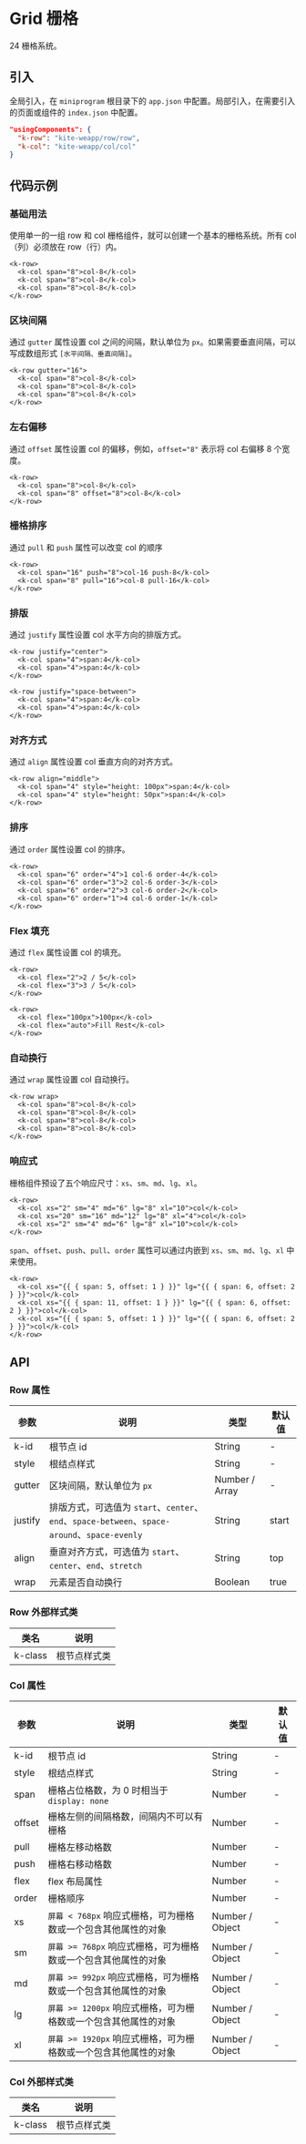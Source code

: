 # Grid 栅格

24 栅格系统。

## 引入

全局引入，在 `miniprogram` 根目录下的 `app.json` 中配置。局部引入，在需要引入的页面或组件的 `index.json` 中配置。

```json
"usingComponents": {
  "k-row": "kite-weapp/row/row",
  "k-col": "kite-weapp/col/col"
}
```

## 代码示例

### 基础用法

使用单一的一组 row 和 col 栅格组件，就可以创建一个基本的栅格系统。所有 col（列）必须放在 row（行）内。

```wxml
<k-row>
  <k-col span="8">col-8</k-col>
  <k-col span="8">col-8</k-col>
  <k-col span="8">col-8</k-col>
</k-row>
```

### 区块间隔

通过 `gutter` 属性设置 col 之间的间隔，默认单位为 `px`。如果需要垂直间隔，可以写成数组形式 `[水平间隔、垂直间隔]`。

```wxml
<k-row gutter="16">
  <k-col span="8">col-8</k-col>
  <k-col span="8">col-8</k-col>
  <k-col span="8">col-8</k-col>
</k-row>
```

### 左右偏移

通过 `offset` 属性设置 col 的偏移，例如，`offset="8"` 表示将 col 右偏移 8 个宽度。

```wxml
<k-row>
  <k-col span="8">col-8</k-col>
  <k-col span="8" offset="8">col-8</k-col>
</k-row>
```

### 栅格排序

通过 `pull` 和 `push` 属性可以改变 col 的顺序

```wxml
<k-row>
  <k-col span="16" push="8">col-16 push-8</k-col>
  <k-col span="8" pull="16">col-8 pull-16</k-col>
</k-row>
```

### 排版

通过 `justify` 属性设置 col 水平方向的排版方式。

```wxml
<k-row justify="center">
  <k-col span="4">span:4</k-col>
  <k-col span="4">span:4</k-col>
</k-row>

<k-row justify="space-between">
  <k-col span="4">span:4</k-col>
  <k-col span="4">span:4</k-col>
</k-row>
```

### 对齐方式

通过 `align` 属性设置 col 垂直方向的对齐方式。

```wxml
<k-row align="middle">
  <k-col span="4" style="height: 100px">span:4</k-col>
  <k-col span="4" style="height: 50px">span:4</k-col>
</k-row>
```

### 排序

通过 `order` 属性设置 col 的排序。

```wxml
<k-row>
  <k-col span="6" order="4">1 col-6 order-4</k-col>
  <k-col span="6" order="3">2 col-6 order-3</k-col>
  <k-col span="6" order="2">3 col-6 order-2</k-col>
  <k-col span="6" order="1">4 col-6 order-1</k-col>
</k-row>
```

### Flex 填充

通过 `flex` 属性设置 col 的填充。

```wxml
<k-row>
  <k-col flex="2">2 / 5</k-col>
  <k-col flex="3">3 / 5</k-col>
</k-row>

<k-row>
  <k-col flex="100px">100px</k-col>
  <k-col flex="auto">Fill Rest</k-col>
</k-row>
```

### 自动换行

通过 `wrap` 属性设置 col 自动换行。

```wxml
<k-row wrap>
  <k-col span="8">col-8</k-col>
  <k-col span="8">col-8</k-col>
  <k-col span="8">col-8</k-col>
  <k-col span="8">col-8</k-col>
</k-row>
```

### 响应式

栅格组件预设了五个响应尺寸：`xs`、`sm`、`md`、`lg`、`xl`。

```wxml
<k-row>
  <k-col xs="2" sm="4" md="6" lg="8" xl="10">col</k-col>
  <k-col xs="20" sm="16" md="12" lg="8" xl="4">col</k-col>
  <k-col xs="2" sm="4" md="6" lg="8" xl="10">col</k-col>
</k-row>
```

`span`、`offset`、`push`、`pull`、`order` 属性可以通过内嵌到 `xs`、`sm`、`md`、`lg`、`xl` 中来使用。

```wxml
<k-row>
  <k-col xs="{{ { span: 5, offset: 1 } }}" lg="{{ { span: 6, offset: 2 } }}">col</k-col>
  <k-col xs="{{ { span: 11, offset: 1 } }}" lg="{{ { span: 6, offset: 2 } }}">col</k-col>
  <k-col xs="{{ { span: 5, offset: 1 } }}" lg="{{ { span: 6, offset: 2 } }}">col</k-col>
</k-row>
```

## API

### Row 属性

| 参数    | 说明                                                                                         | 类型           | 默认值 |
| ------- | -------------------------------------------------------------------------------------------- | -------------- | ------ |
| k-id    | 根节点 id                                                                                    | String         | -      |
| style   | 根结点样式                                                                                   | String         | -      |
| gutter  | 区块间隔，默认单位为 `px`                                                                    | Number / Array | -      |
| justify | 排版方式，可选值为 `start`、`center`、`end`、`space-between`、`space-around`、`space-evenly` | String         | start  |
| align   | 垂直对齐方式，可选值为 `start`、`center`、`end`、`stretch`                                   | String         | top    |
| wrap    | 元素是否自动换行                                                                             | Boolean        | true   |

### Row 外部样式类

| 类名    | 说明         |
| ------- | ------------ |
| k-class | 根节点样式类 |

### Col 属性

| 参数   | 说明                                                            | 类型            | 默认值 |
| ------ | --------------------------------------------------------------- | --------------- | ------ |
| k-id   | 根节点 id                                                       | String          | -      |
| style  | 根结点样式                                                      | String          | -      |
| span   | 栅格占位格数，为 0 时相当于 `display: none`                     | Number          | -      |
| offset | 栅格左侧的间隔格数，间隔内不可以有栅格                          | Number          | -      |
| pull   | 栅格左移动格数                                                  | Number          | -      |
| push   | 栅格右移动格数                                                  | Number          | -      |
| flex   | flex 布局属性                                                   | Number          | -      |
| order  | 栅格顺序                                                        | Number          | -      |
| xs     | `屏幕 < 768px` 响应式栅格，可为栅格数或一个包含其他属性的对象   | Number / Object | -      |
| sm     | `屏幕 >= 768px` 响应式栅格，可为栅格数或一个包含其他属性的对象  | Number / Object | -      |
| md     | `屏幕 >= 992px` 响应式栅格，可为栅格数或一个包含其他属性的对象  | Number / Object | -      |
| lg     | `屏幕 >= 1200px` 响应式栅格，可为栅格数或一个包含其他属性的对象 | Number / Object | -      |
| xl     | `屏幕 >= 1920px` 响应式栅格，可为栅格数或一个包含其他属性的对象 | Number / Object | -      |

### Col 外部样式类

| 类名    | 说明         |
| ------- | ------------ |
| k-class | 根节点样式类 |